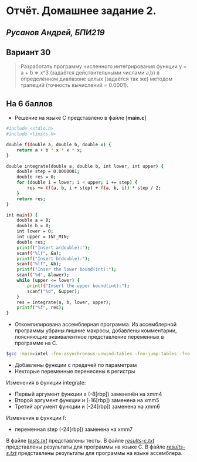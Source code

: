 # Отчёт. Домашнее задание 2. 
## _Русанов Андрей, БПИ219_

## Вариант 30
> Разработать программу численного интегрирования функции y =
a + b ∗ x^3
(задаётся действительными числами а,b) в определённом
диапазоне целых (задаётся так же) методом трапеций (точность
вычислений = 0.0001).


## На 6 баллов
- Решение на языке С представлено в файле [**main.c**]
```sh
#include <stdio.h>
#include <limits.h>

double f(double a, double b, double x) {
    return a + b * x * x * x;
}

double integrate(double a, double b, int lower, int upper) {
    double step = 0.0000001;
    double res = 0;
    for (double i = lower; i < upper; i += step) {
        res += (f(a, b, i + step) + f(a, b, i)) * step / 2;
    }
    return res;
}

int main() {
    double a = 0;
    double b = 0;
    int lower = 0;
    int upper = INT_MIN;
    double res;
    printf("Insert a(double):");
    scanf("%lf", &a);
    printf("Insert b(double):");
    scanf("%lf", &b);
    printf("Inser the lower bound(int):");
    scanf("%d", &lower);
    while (upper <= lower) {
        printf("Insert the upper bound(int):");
        scanf("%d", &upper);
    }
    res = integrate(a, b, lower, upper);
    printf("%f", res);
}

```
- Откомпилирована ассемблерная программа. Из ассемблерной программы убраны лишние макросы, добавлены комментарии, поясняющие эквивалентное представление переменных в программе на C.
```sh
$gcc -masm=intel -fno-asynchronous-unwind-tables -fno-jump-tables -fno-stack-protector -fno-exceptions 4points.c -S -o 4points.s
```
- Добавлены функции с предачей по параметрам
- Некторые переменные перенесены в регистры

Изменения в функции integrate:

- Первый аргумент функции a (-8[rbp]) замененён на xmm4
- Второй аргумент функции и (-16[rbp]) заменена на xmm5
- Третий аргумент функции и (-24[rbp]) заменена на xmm6

Изменения в функции f:

- переменная step (-24[rbp]) заменена на xmm7

В файле [*tests.txt*](./4_points/tests.txt) представлены тесты.
В файле [*results-c.txt*](./4_points/results-c.txt) представлены результаты для программы на языке С.
В файле [*results-s.txt*](./4_points/results-s.txt) представлены результаты для программы на языке ассемблера.